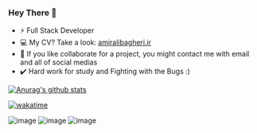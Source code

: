 ### Hey There 👋

- ⚡ Full Stack Developer
- 💻 My CV? Take a look: [amiralibagheri.ir](http://amiralibagheri.ir)
- 💬 If you like collaborate for a project, you might contact me with email and all of social medias 
- ✔️ Hard work for study and Fighting with the Bugs :)


[![Anurag's github stats](https://github-readme-stats.vercel.app/api?username=Amirali-Bagheri&count_private=true&show_icons=trueradical)](https://github.com/anuraghazra/github-readme-stats)

[![wakatime](https://wakatime.com/badge/user/77d8292b-d952-4c3e-95d6-34daa01c9fc2.svg)](https://wakatime.com/@77d8292b-d952-4c3e-95d6-34daa01c9fc2)

![image](https://img.shields.io/badge/Docker-2CA5E0?style=for-the-badge&logo=docker&logoColor=white)
![image](https://img.shields.io/badge/PHP-777BB4?style=for-the-badge&logo=php&logoColor=white)
![image](https://img.shields.io/badge/Laravel-FF2D20?style=for-the-badge&logo=laravel&logoColor=white)
